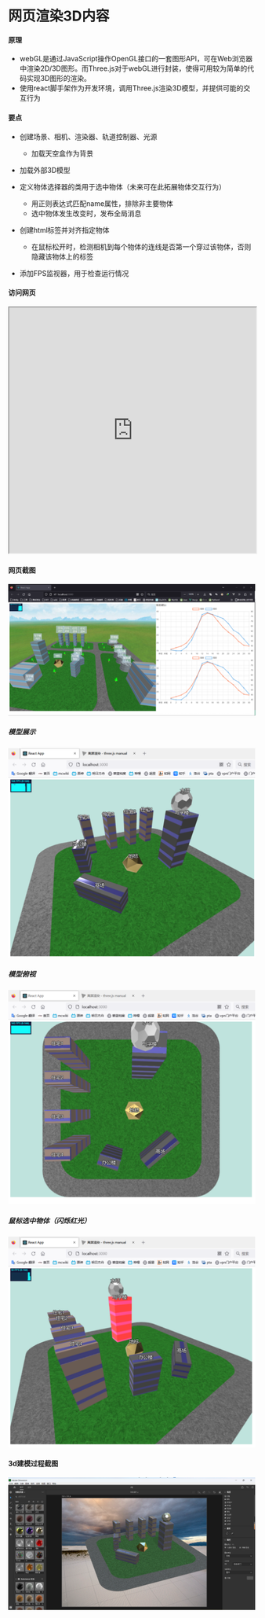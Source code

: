 # 网页渲染3D内容

#### 原理

- webGL是通过JavaScript操作OpenGL接口的一套图形API，可在Web浏览器中渲染2D/3D图形。而Three.js对于webGL进行封装，使得可用较为简单的代码实现3D图形的渲染。
- 使用react脚手架作为开发环境，调用Three.js渲染3D模型，并提供可能的交互行为

#### 要点

- 创建场景、相机、渲染器、轨道控制器、光源
  - 加载天空盒作为背景

- 加载外部3D模型
- 定义物体选择器的类用于选中物体（未来可在此拓展物体交互行为）
  - 用正则表达式匹配name属性，排除非主要物体
  - 选中物体发生改变时，发布全局消息

- 创建html标签并对齐指定物体
  - 在鼠标松开时，检测相机到每个物体的连线是否第一个穿过该物体，否则隐藏该物体上的标签

- 添加FPS监视器，用于检查运行情况



#### 访问网页

<iframe name="footer" marginwidth=0 marginheight=0 width=100% height=500px src="http://localhost:3000/" frameborder=1>
</iframe>



#### 网页截图

![image-20230507214010476](3Dcity.assets/image-20230507214010476.png)

##### 模型展示

![image-20230418181815128](3Dcity.assets/image-20230418181815128.png)

##### 模型俯视

![image-20230418192948472](3Dcity.assets/image-20230418192948472.png)

##### 鼠标选中物体（闪烁红光）

![image-20230418183507663](3Dcity.assets/image-20230418183507663.png)

#### 3d建模过程截图

![image-20230418181953035](3Dcity.assets/image-20230418181953035.png)

